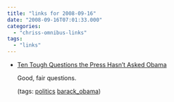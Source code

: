 ```yaml
---
title: "links for 2008-09-16"
date: "2008-09-16T07:01:33.000"
categories: 
  - "chriss-omnibus-links"
tags: 
  - "links"
---
```


- [Ten Tough Questions the Press Hasn’t Asked Obama](http://www.verumserum.com/?p=2574)
    
    Good, fair questions.
    
    (tags: [politics](http://delicious.com/hubbsc/politics) [barack\_obama](http://delicious.com/hubbsc/barack_obama))
